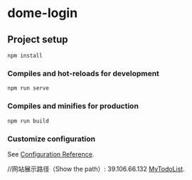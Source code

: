 # dome-login

## Project setup
```
npm install
```

### Compiles and hot-reloads for development
```
npm run serve
```

### Compiles and minifies for production
```
npm run build
```

### Customize configuration
See [Configuration Reference](https://cli.vuejs.org/config/).

//网站展示路径（Show the path）:
39.106.66.132
[MyTodoList](39.106.66.132).
